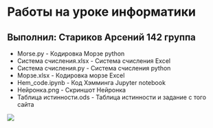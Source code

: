 # Работы на уроке информатики
## Выполнил: Стариков Арсений 142 группа
 - Morse.py - Кодировка Морзе python
 - Система счисления.xlsx - Система счисления Excel
 - Система счисления.py - Система счисления python
 - Морзе.xlsx - Кодировка морзе Excel
 - Hem_code.ipynb - Код Хэмминга Jupyter notebook 
 - Нейронка.png - Скриншот Нейронка 
 - Таблица истинности.ods - Таблица истинности и задание с того сайта
 
![](https://ih1.redbubble.net/image.1106399396.4555/bg,f8f8f8-flat,750x,075,f-pad,750x1000,f8f8f8.jpg)
